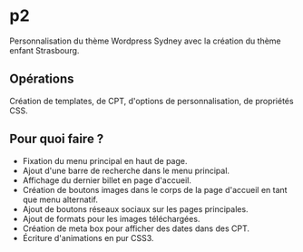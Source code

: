 # p2
Personnalisation du thème Wordpress Sydney avec la création du thème enfant Strasbourg. 

## Opérations

Création de templates, de CPT, d'options de personnalisation, de propriétés CSS.

## Pour quoi faire ? 

- Fixation du menu principal en haut de page.
- Ajout d'une barre de recherche dans le menu principal.
- Affichage du dernier billet en page d'accueil.
- Création de boutons images dans le corps de la page d'accueil en tant que menu alternatif.
- Ajout de boutons réseaux sociaux sur les pages principales.
- Ajout de formats pour les images téléchargées.
- Création de meta box pour afficher des dates dans des CPT.
- Écriture d'animations en pur CSS3.
